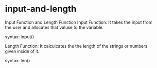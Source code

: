 # input-and-length
Input Function and Length Function
Input Function: It takes the input from the user and allocates that valuse to the variable.

syntax: input()

Length Function: It calculcates the the length of the strings or numbers given inside of it.

syntax: len()
